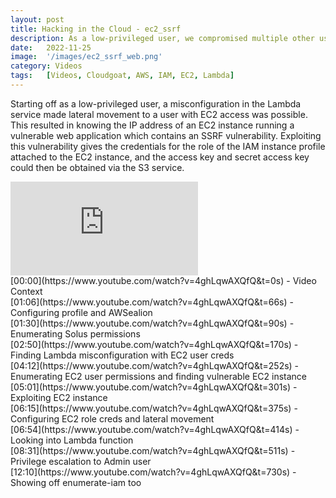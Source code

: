 ```yaml
---
layout: post
title: Hacking in the Cloud - ec2_ssrf
description: As a low-privileged user, we compromised multiple other users and moved laterally within the environment. We then found a vulnerable EC2 instance which, when exploited, revealed the credentials for the role of the instance profile, which contained permissions to list and download credentials from a confidential S3 bucket. 
date:   2022-11-25
image:  '/images/ec2_ssrf_web.png'
category: Videos
tags:   [Videos, Cloudgoat, AWS, IAM, EC2, Lambda]
---
```


Starting off as a low-privileged user, a misconfiguration in the Lambda service made lateral movement to a user with EC2 access was possible. This resulted in knowing the IP address of an EC2 instance running a vulnerable web application which contains an SSRF vulnerability. 
Exploiting this vulnerability gives the credentials for the role of the IAM instance profile attached to the EC2 instance, and the access key and secret access key could then be obtained via the S3 service.

<iframe src="https://www.youtube.com/embed/4ghLqwAXQfQ" frameborder="0" allowfullscreen></iframe>
<br>
[00:00](https://www.youtube.com/watch?v=4ghLqwAXQfQ&t=0s) - Video Context<br> 
[01:06](https://www.youtube.com/watch?v=4ghLqwAXQfQ&t=66s) - Configuring profile and AWSealion<br>
[01:30](https://www.youtube.com/watch?v=4ghLqwAXQfQ&t=90s) - Enumerating Solus permissions<br>
[02:50](https://www.youtube.com/watch?v=4ghLqwAXQfQ&t=170s) - Finding Lambda misconfiguration with EC2 user creds<br>
[04:12](https://www.youtube.com/watch?v=4ghLqwAXQfQ&t=252s) - Enumerating EC2 user permissions and finding vulnerable EC2 instance<br>
[05:01](https://www.youtube.com/watch?v=4ghLqwAXQfQ&t=301s) - Exploiting EC2 instance<br>
[06:15](https://www.youtube.com/watch?v=4ghLqwAXQfQ&t=375s) - Configuring EC2 role creds and lateral movement<br>
[06:54](https://www.youtube.com/watch?v=4ghLqwAXQfQ&t=414s) - Looking into Lambda function<br>
[08:31](https://www.youtube.com/watch?v=4ghLqwAXQfQ&t=511s) - Privilege escalation to Admin user<br>
[12:10](https://www.youtube.com/watch?v=4ghLqwAXQfQ&t=730s) - Showing off enumerate-iam too
